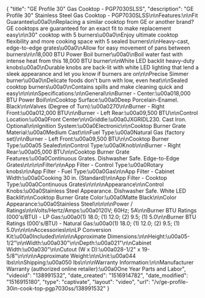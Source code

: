 {
    "title": "GE Profile 30\" Gas Cooktop - PGP7030SLSS",
    "description": "GE Profile 30\" Stainless Steel Gas Cooktop - PGP7030SLSS\n\nFeatures:\n\nFit Guarantee\u00a0\nReplacing a similar cooktop from GE or another brand? GE cooktops are guaranteed for an exact fit to make replacement easy\n\n30\" cooktop with 5 burners\u00a0\nEnjoy ultimate cooktop flexibility and more cooking space with 5 sealed burners\n\nHeavy-cast, edge-to-edge grates\u00a0\nAllow for easy movement of pans between burners\n\n18,000 BTU Power Boil burner\u00a0\nBoil water fast with intense heat from this 18,000 BTU burner\n\nWhite LED backlit heavy-duty knobs\u00a0\nDurable knobs are back-lit with white LED lighting that lend a sleek appearance and let you know if burners are on\n\nPrecise Simmer burner\u00a0\nDelicate foods don't burn with low, even heat\n\nSealed cooktop burners\u00a0\nContains spills and make cleaning quick and easy\n\n\n\nSpecifications:\n\nGeneral\n\nBurner - Center:\u00a018,000 BTU Power Boil\n\nCooktop Surface:\u00a0Deep Porcelain-Enamel. Black\n\nValves (Degree of Turn):\u00a0270\n\nBurner - Right Front:\u00a012,000 BTU\n\nBurner - Left Rear:\u00a09,500 BTU\n\nControl Location:\u00a0Front Center\n\nGriddle:\u00a0JXGRIDL230. Cast Iron. Optional\n\nIgnition System:\u00a0Electronic\n\nCooktop Burner Grate Material:\u00a0Medium Cast\n\nFuel Type:\u00a0Natural Gas (factory set)\n\nBurner - Left Front:\u00a09,500 BTU\n\nCooktop Burner Type:\u00a05 Sealed\n\nControl Type:\u00a0Knob\n\nBurner - Right Rear:\u00a05,000 BTU\n\nCooktop Burner Grate Features:\u00a0Continuous Grates. Dishwasher Safe. Edge-to-Edge Grates\n\n\n\nFilter\n\nApp Filter - Control Type:\u00a0Rotary knobs\n\nApp Filter - Fuel Type:\u00a0Gas\n\nApp Filter - Cabinet Width:\u00a0Cooking 30 in. (Standard)\n\nApp Filter - Cooktop Type:\u00a0Continuous Grates\n\n\n\nAppearance\n\nControl Knobs:\u00a0Stainless Steel Appearance. Dishwasher Safe. White LED Backlit\n\nCooktop Burner Grate Color:\u00a0Matte Black\n\nColor Appearance:\u00a0Stainless Steel\n\n\n\nPower \/ Ratings\n\nVolts\/Hertz\/Amps:\u00a0120V; 60Hz; 5A\n\nBurner BTU Ratings (000's\/BTU) - LP Gas:\u00a0(1) 18.0; (1) 12.0; (2) 9.5; (1) 5.0\n\nBurner BTU Ratings (000's\/BTU) - Natural Gas:\u00a0(1) 18.0; (1) 12.0; (2) 9.5; (1) 5.0\n\n\n\nAccessories\n\nLP Conversion Kit:\u00a0Included\n\n\n\nApproximate Dimensions:\n\nHeight:\u00a05-1\/2\"\n\nWidth:\u00a030\"\n\nDepth:\u00a021\"\n\nCabinet Width:\u00a030\"\n\nCutout (W x D):\u00a028-1\/2\" x 19-5\/8\"\n\n\n\nApproximate Weight:\n\nUnit:\u00a044 lbs\n\nShipping:\u00a050 lbs\n\n\nWarranty Information:\n\nManufacturer Warranty (authorized online retailer):\u00a0One Year Parts and Labor",
    "videoid": "138991532",
    "date_created": "1516914782",
    "date_modified": "1516915180",
    "type": "captivate",
    "layout": "video",
    "url": "\/v\/ge-profile-30in-cook-top-pgp7030ss\/138991532"
}